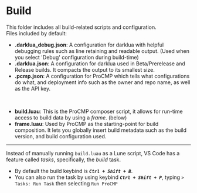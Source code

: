 # Build

This folder includes all build-related scripts and configuration. </br>
Files included by default:

- **.darklua_debug.json**: A configuration for darklua with helpful debugging rules such as line retaining and readable output. (Used when you select 'Debug' configuration during build-time)
- **.darklua.json**: A configuration for darklua used in Beta/Prerelease and Release builds. It compacts the output to its smallest size.
- **.pcmp.json**: A configuration for ProCMP which tells what configurations do what, and deployment info such as the owner and repo name, as well as the API key.

</br>

- **build.luau**: This is the ProCMP composer script, it allows for run-time access to build data by using a *frame*. (below)
- **frame.luau**: Used by ProCMP as the starting-point for build composition. It lets you globally insert build metadata such as the build version, and build configuration used.

---

Instead of manually running `build.luau` as a Lune script, VS Code has a feature called *tasks*, specifically, the *build* task.

- By default the build keybind is ***`Ctrl + Shift + B`***.
- You can also run the task by using keybind ***`Ctrl + Shift + P`***, typing `> Tasks: Run Task` then selecting `Run ProCMP`
